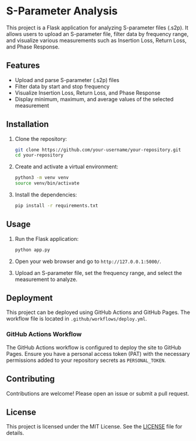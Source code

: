 # S-Parameter Analysis

This project is a Flask application for analyzing S-parameter files (.s2p). It allows users to upload an S-parameter file, filter data by frequency range, and visualize various measurements such as Insertion Loss, Return Loss, and Phase Response.

## Features

- Upload and parse S-parameter (.s2p) files
- Filter data by start and stop frequency
- Visualize Insertion Loss, Return Loss, and Phase Response
- Display minimum, maximum, and average values of the selected measurement

## Installation

1. Clone the repository:
   ```bash
   git clone https://github.com/your-username/your-repository.git
   cd your-repository
   ```

2. Create and activate a virtual environment:
   ```bash
   python3 -m venv venv
   source venv/bin/activate
   ```

3. Install the dependencies:
   ```bash
   pip install -r requirements.txt
   ```

## Usage

1. Run the Flask application:
   ```bash
   python app.py
   ```

2. Open your web browser and go to `http://127.0.0.1:5000/`.

3. Upload an S-parameter file, set the frequency range, and select the measurement to analyze.

## Deployment

This project can be deployed using GitHub Actions and GitHub Pages. The workflow file is located in `.github/workflows/deploy.yml`.

### GitHub Actions Workflow

The GitHub Actions workflow is configured to deploy the site to GitHub Pages. Ensure you have a personal access token (PAT) with the necessary permissions added to your repository secrets as `PERSONAL_TOKEN`.

## Contributing

Contributions are welcome! Please open an issue or submit a pull request.

## License

This project is licensed under the MIT License. See the [LICENSE](LICENSE) file for details.
